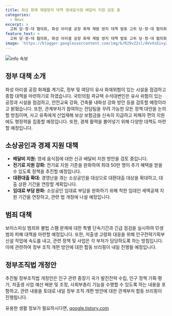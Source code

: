 ```yaml
---
title: 화성 화재 재발방지 대책 영세음식점 배달비 지원 검토 중
categories:
  - News
excerpt: >
  고위 당·정·대 협의회, 화성 아리셀 공장 화재 재발 방지 대책 발표 고위 당·정·대 협의회에서 화성 아리셀 공장 화재 사고 재발 방지를 위한 종합 대책 발표. 유사 화재 위험 시설 점검, 비정규직·외국인 근로자 안전교육 강화, 의료·복지 지원 등 피해자 지원, 경제 활력 주는 대책 발표. 보이스피싱·스팸 문자 대책, 저출생 고령화 대응 등 인구전략기획부 신설 등 추진 예정. 관계부처 합동 브리핑 예정.
feature_text: >
  고위 당·정·대 협의회, 화성 아리셀 공장 화재 재발 방지 대책 발표 고위 당·정·대 협의회에서 화성 아리셀 공장 화재 사고 재발 방지를 위한 종합 대책 발표. 유사 화재 위험 시설 점검, 비정규직·외국인 근로자 안전교육 강화, 의료·복지 지원 등 피해자 지원, 경제 활력 주는 대책 발표. 보이스피싱·스팸 문자 대책, 저출생 고령화 대응 등 인구전략기획부 신설 등 추진 예정. 관계부처 합동 브리핑 예정.
image: 'https://blogger.googleusercontent.com/img/b/R29vZ2xl/AVvXsEixyZcFfHzMRdzZMjFBmAUKJYCLCGyLL1o632UiGVXcaFdKo_bkvkuCioo0uUKlGfBVcT3P84aROyZIXSBEx3Aw5nCQ3pTgDom1WDC4m8eifvWiAmWEEVb4x6G_l8C0QH225ldMjyaFvpxGEBGNO37VmDTDMHGhJPq73UglMfDca1-0aw/s1600/blogspot.png'
---
```


<p><img src="https://blogger.googleusercontent.com/img/b/R29vZ2xl/AVvXsEixyZcFfHzMRdzZMjFBmAUKJYCLCGyLL1o632UiGVXcaFdKo_bkvkuCioo0uUKlGfBVcT3P84aROyZIXSBEx3Aw5nCQ3pTgDom1WDC4m8eifvWiAmWEEVb4x6G_l8C0QH225ldMjyaFvpxGEBGNO37VmDTDMHGhJPq73UglMfDca1-0aw/s1600/blogspot.png" alt="info 속보" /></p>

<h2 data-ke-size="size26">정부 대책 소개</h2>

<p data-ke-size="size16">화성 아리셀 공장 화재를 계기로, 정부 및 여당이 유사 화재위험이 있는 시설을 점검하고 종합 대책을 마련하기로 하였습니다. 국민의힘 곽규택 수석대변인은 유사 위험이 있는 공장과 시설을 점검하고, 안전교육 강화, 건축물 내화성 강화 방안 등을 검토할 예정이라고 밝혔습니다. 또한, 관계부처가 참여하는 전담팀을 꾸려 가능한 모든 정책 대안을 논의할 방침이며, 사고 유족에게 산업재해 보상 보험금을 신속히 지급하고 피해자 편의 지원에도 행정력을 집중할 예정입니다. 또한, 경제 활력을 불어넣기 위해 다양한 대책도 마련할 예정입니다.</p>

<h2 data-ke-size="size26">소상공인과 경제 지원 대책</h2>

<ul>
    <li><b>배달비 지원:</b> 영세 음식점에 대한 신규 배달비 지원 방안을 검토 중입니다.</li>
    <li><b>전기료 지원 강화:</b> 전기료 지원 기준을 완화하여 최대 50만 명이 추가 혜택을 받을 수 있도록 정책을 추진할 예정입니다.</li>
    <li><b>대환대출 확대:</b> 경영난을 겪는 소상공인을 대상으로 대환대출 대상을 확대하고, 대출 상환 기간을 연장할 계획입니다.</li>
    <li><b>임대료 부담 완화:</b> 소상공인 임대료 부담을 완화하기 위해 착한 임대인 세액공제 지원 기간을 연장하고, 관련 법 개정에 나설 예정입니다.</li>
</ul>

<h2 data-ke-size="size26">범죄 대책</h2>

<p data-ke-size="size16">보이스피싱 범죄와 불법 스팸 문제에 대한 특별 단속기간과 긴급 점검을 실시하여 민생 범죄 피해 대책을 마련할 예정입니다. 또한, 저출생 고령화 대응을 위해 인구전략기획부 신설 작업에 속도를 내고, 관련 정책 및 사업은 각 부처가 담당하도록 하는 방침입니다. 이에 관련하여 정부 조직 개편 방안에 대한 합동 브리핑이 내일 진행될 예정입니다.</p>

<h2 data-ke-size="size26">정부조직법 개정안</h2>

<p data-ke-size="size16">추진될 정부조직법 개정안은 인구 관련 중장기 국가 발전전략 수립, 인구 정책 기획·평가, 저출생 사업 예산 배분 및 조정, 사회부총리 기능을 수행할 수 있도록 하는 내용을 포함하고, 관련 내용을 토대로 내일 정부 조직 개편 방안에 대한 관계부처 합동 브리핑이 진행됩니다.</p>
유용한 생활 정보가 필요하시다면, <a href="https://qoogle.tistory.com" rel="dofollow">qoogle.tistory.com</a>


